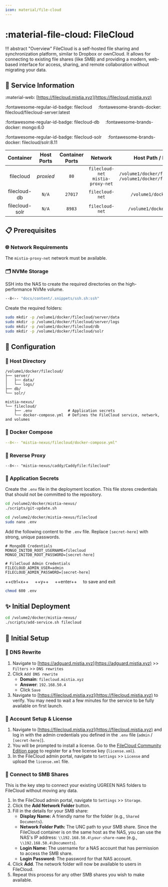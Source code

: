 ```yaml
---
icon: material/file-cloud
---
```


# :material-file-cloud: FileCloud

<!-- markdownlint-disable MD033 -->

!!! abstract "Overview"
    FileCloud is a self-hosted file sharing and synchronization platform, similar to Dropbox or ownCloud. It allows for connecting to existing file shares (like SMB) and providing a modern, web-based interface for access, sharing, and remote collaboration without migrating your data.

## 📑 Service Information

:material-web: [https://filecloud.mistia.xyz](https://filecloud.mistia.xyz)

:fontawesome-regular-id-badge: filecloud &nbsp;&nbsp;&nbsp; :fontawesome-brands-docker: filecloud/filecloud-server:latest

:fontawesome-regular-id-badge: filecloud-db &nbsp;&nbsp;&nbsp; :fontawesome-brands-docker: mongo:6.0

:fontawesome-regular-id-badge: filecloud-solr &nbsp;&nbsp;&nbsp; :fontawesome-brands-docker: filecloud/solr:8.11

| Container | Host Ports | Container Ports | Network | Host Path / Docker Volume | Container Path |
|:---------:|:----------:|:---------------:|:-------:|:-------------------------:|:--------------:|
| filecloud | *proxied* | `80` | `filecloud-net`<br>`mistia-proxy-net` | `/volume1/docker/filecloud/server/data`<br>`/volume1/docker/filecloud/server/logs` | `/var/www/html/data`<br>`/var/log/httpd` |
| filecloud-db | `N/A` | `27017` | `filecloud-net` | `/volume1/docker/filecloud/db` | `/data/db` |
| filecloud-solr | `N/A` | `8983` | `filecloud-net` | `/volume1/docker/filecloud/solr` | `/var/solr` |

## 📋 Prerequisites

### 🌐 Network Requirements

The `mistia-proxy-net` network must be available.

### 🗂️ NVMe Storage

SSH into the NAS to create the required directories on the high-performance NVMe volume.

```bash
--8<-- "docs/content/.snippets/ssh.sh:ssh"
```

Create the required folders:

```bash
sudo mkdir -p /volume1/docker/filecloud/server/data
sudo mkdir -p /volume1/docker/filecloud/server/logs
sudo mkdir -p /volume1/docker/filecloud/db
sudo mkdir -p /volume1/docker/filecloud/solr
```

## 🔧 Configuration

### 📂 Host Directory

```text
/volume1/docker/filecloud/
├── server/
│   ├── data/
│   └── logs/
├── db/
└── solr/

mistia-nexus/
└── filecloud/
    ├── .env                # Application secrets
    └── docker-compose.yml  # Defines the FileCloud service, network, and volumes
```

### 🐋 Docker Compose

```yaml title="docker-compose.yml"
--8<-- "mistia-nexus/filecloud/docker-compose.yml"
```

### 🔀 Reverse Proxy

```Caddyfile title="Caddyfile"
--8<-- "mistia-nexus/caddy/Caddyfile:filecloud"
```

### 📄 Application Secrets

Create the `.env` file in the deployment location. This file stores credentials that should not be committed to the repository.

```bash
cd /volume2/docker/mistia-nexus/
./scripts/git-update.sh

cd /volume2/docker/mistia-nexus/filecloud
sudo nano .env
```

Add the following content to the `.env` file. Replace `[secret-here]` with strong, unique passwords.

```text title=".env"
# MongoDB Credentials
MONGO_INITDB_ROOT_USERNAME=filecloud
MONGO_INITDB_ROOT_PASSWORD=[secret-here]

# FileCloud Admin Credentials
FILECLOUD_ADMIN_USER=admin
FILECLOUD_ADMIN_PASSWORD=[secret-here]
```

++ctrl+x++ &nbsp;&nbsp;&nbsp; ++y++ &nbsp;&nbsp;&nbsp; ++enter++ &nbsp;&nbsp;&nbsp; to save and exit

```bash
chmod 600 .env
```

## ✨ Initial Deployment

```bash
cd /volume2/docker/mistia-nexus/
./scripts/add-service.sh filecloud
```

## 🚀 Initial Setup

### 📝 DNS Rewrite

1. Navigate to [https://adguard.mistia.xyz](https://adguard.mistia.xyz) >> `Filters` >> `DNS rewrites`
2. Click `Add DNS rewrite`
    * **Domain**: `filecloud.mistia.xyz`
    * **Answer**: `192.168.50.4`
    * Click `Save`
3. Navigate to [https://filecloud.mistia.xyz](https://filecloud.mistia.xyz) to verify. You may need to wait a few minutes for the service to be fully available on first launch.

### 🪪 Account Setup & License

1. Navigate to [https://filecloud.mistia.xyz](https://filecloud.mistia.xyz) and log in with the admin credentials you defined in the `.env` file (`admin` / `[secret-here]`).
2. You will be prompted to install a license. Go to the [FileCloud Community Edition page](https://www.filecloud.com/community-edition/) to register for a free license key (`license.xml`).
3. In the FileCloud admin portal, navigate to `Settings` >> `License` and upload the `license.xml` file.

### 🔗 Connect to SMB Shares

This is the key step to connect your existing UGREEN NAS folders to FileCloud without moving any data.

1. In the FileCloud admin portal, navigate to `Settings` >> `Storage`.
2. Click the **Add Network Folder** button.
3. Fill in the details for your SMB share:
    * **Display Name:** A friendly name for the folder (e.g., `Shared Documents`).
    * **Network Folder Path:** The UNC path to your SMB share. Since the FileCloud container is on the same host as the NAS, you can use the NAS's IP address: `\\192.168.50.4\your-share-name` (e.g., `\\192.168.50.4\Documents`).
    * **Login Name:** The username for a NAS account that has permission to access the SMB share.
    * **Login Password:** The password for that NAS account.
4. Click **Add**. The network folder will now be available to users in FileCloud.
5. Repeat this process for any other SMB shares you wish to make available.
